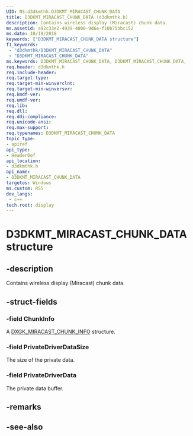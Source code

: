 ```yaml
---
UID: NS:d3dkmthk.D3DKMT_MIRACAST_CHUNK_DATA
title: D3DKMT_MIRACAST_CHUNK_DATA (d3dkmthk.h)
description: Contains wireless display (Miracast) chunk data.
ms.assetid: a92c33e2-4939-4800-9d6e-f10b75bbc152
ms.date: 10/19/2018
keywords: ["D3DKMT_MIRACAST_CHUNK_DATA structure"]
f1_keywords:
 - "d3dkmthk/D3DKMT_MIRACAST_CHUNK_DATA"
 - "D3DKMT_MIRACAST_CHUNK_DATA"
ms.keywords: D3DKMT_MIRACAST_CHUNK_DATA, D3DKMT_MIRACAST_CHUNK_DATA, 
req.header: d3dkmthk.h
req.include-header:
req.target-type:
req.target-min-winverclnt:
req.target-min-winversvr:
req.kmdf-ver:
req.umdf-ver:
req.lib:
req.dll:
req.ddi-compliance:
req.unicode-ansi:
req.max-support:
req.typenames: D3DKMT_MIRACAST_CHUNK_DATA
topic_type: 
- apiref
api_type: 
- HeaderDef
api_location: 
- d3dkmthk.h
api_name: 
- D3DKMT_MIRACAST_CHUNK_DATA
targetos: Windows
ms.custom: RS5
dev_langs:
 - c++
tech.root: display
---
```


# D3DKMT_MIRACAST_CHUNK_DATA structure

## -description

Contains wireless display (Miracast) chunk data.

## -struct-fields

### -field ChunkInfo

A [DXGK_MIRACAST_CHUNK_INFO](../d3dukmdt/ns-d3dukmdt-dxgk_miracast_chunk_info.md) structure.

### -field PrivateDriverDataSize

The size of the private data.

### -field PrivateDriverData
 
The private data buffer.

## -remarks

## -see-also
